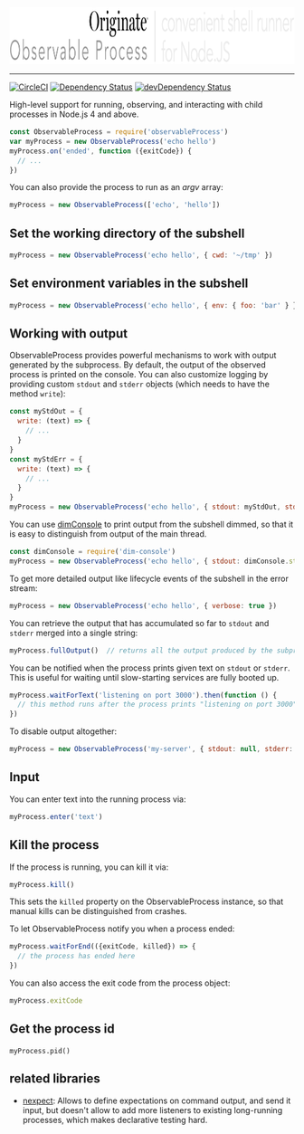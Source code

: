 <img src="documentation/logo.png" width="1026" height="100" alt="logo">
<hr>

[![CircleCI](https://circleci.com/gh/Originate/observable-process.svg?style=shield)](https://circleci.com/gh/Originate/observable-process)
[![Dependency Status](https://david-dm.org/originate/observable-process.svg)](https://david-dm.org/originate/observable-process)
[![devDependency Status](https://david-dm.org/originate/observable-process/dev-status.svg)](https://david-dm.org/originate/observable-process#info=devDependencies)


High-level support for running, observing, and interacting with child processes
in Node.js 4 and above.


```js
const ObservableProcess = require('observableProcess')
var myProcess = new ObservableProcess('echo hello')
myProcess.on('ended', function ({exitCode}) {
  // ...
})
```

You can also provide the process to run as an _argv_ array:

```js
myProcess = new ObservableProcess(['echo', 'hello'])
```


## Set the working directory of the subshell

```js
myProcess = new ObservableProcess('echo hello', { cwd: '~/tmp' })
```


## Set environment variables in the subshell


```js
myProcess = new ObservableProcess('echo hello', { env: { foo: 'bar' } })
```

## Working with output

ObservableProcess provides powerful mechanisms to work with output
generated by the subprocess.
By default, the output of the observed process is printed on the console.
You can also customize logging by providing custom `stdout` and `stderr` objects
(which needs to have the method `write`):

```js
const myStdOut = {
  write: (text) => {
    // ...
  }
}
const myStdErr = {
  write: (text) => {
    // ...
  }
}
myProcess = new ObservableProcess('echo hello', { stdout: myStdOut, stderr: myStdErr })
```

You can use [dimConsole](https://github.com/kevgo/dim-console-node)
to print output from the subshell dimmed,
so that it is easy to distinguish from output of the main thread.

```js
const dimConsole = require('dim-console')
myProcess = new ObservableProcess('echo hello', { stdout: dimConsole.stdout, stderr: dimConsole.stderr })
```

To get more detailed output like lifecycle events of the subshell
in the error stream:

```js
myProcess = new ObservableProcess('echo hello', { verbose: true })
```

You can retrieve the output that has accumulated so far to `stdout` and `stderr`
merged into a single string:

```js
myProcess.fullOutput()  // returns all the output produced by the subprocess so far
```

You can be notified when the process prints given text on `stdout` or `stderr`.
This is useful for waiting until slow-starting services are fully booted up.

```js
myProcess.waitForText('listening on port 3000').then(function () {
  // this method runs after the process prints "listening on port 3000"
})
```

To disable output altogether:

```js
myProcess = new ObservableProcess('my-server', { stdout: null, stderr: null })
```



## Input

You can enter text into the running process via:

```js
myProcess.enter('text')
```


## Kill the process

If the process is running, you can kill it via:

```js
myProcess.kill()
```

This sets the `killed` property on the ObservableProcess instance,
so that manual kills can be distinguished from crashes.

To let ObservableProcess notify you when a process ended:

```js
myProcess.waitForEnd(({exitCode, killed}) => {
  // the process has ended here
})
```
You can also access the exit code from the process object:

```js
myProcess.exitCode
```

## Get the process id

```
myProcess.pid()
```


## related libraries

* [nexpect](https://github.com/nodejitsu/nexpect):
  Allows to define expectations on command output,
  and send it input,
  but doesn't allow to add more listeners to existing long-running processes,
  which makes declarative testing hard.
